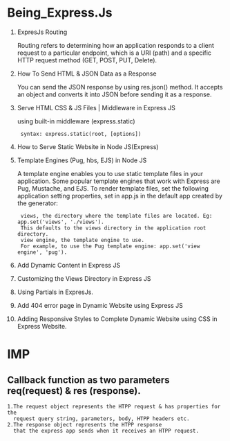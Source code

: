 # Being_Express.Js


1. ExpresJs Routing

	Routing refers to determining how an application responds to a client request to a particular endpoint,
	which is a URI (path) and a specific HTTP request method (GET, POST, PUT, Delete).
	
2. 	How To Send HTML & JSON Data as a Response

	You can send the JSON response by using res.json() method. It accepts an object and converts it into JSON before sending it as a response.
	
3. Serve HTML CSS & JS Files | Middleware in Express JS
	
	using built-in middleware (express.static)
		
		syntax: express.static(root, [options])
		
4. How to Serve Static Website in Node JS(Express)

5. Template Engines (Pug, hbs, EJS) in Node JS
	
	A template engine enables you to use static template files in your application.
	Some popular template engines that work with Express are Pug, Mustache, and EJS.
	To render template files, set the following application setting properties, set in app.js in the default app created by the generator:

		views, the directory where the template files are located. Eg: app.set('views', './views').
		This defaults to the views directory in the application root directory.
		view engine, the template engine to use.
		For example, to use the Pug template engine: app.set('view engine', 'pug').

6. Add Dynamic Content in Express JS

7. Customizing the Views Directory in Express JS

8. Using Partials in ExpresJs.

9. Add 404 error page in Dynamic Website using Express JS

10. Adding Responsive Styles to Complete Dynamic Website using CSS in Express Website.



# IMP

## Callback function as two parameters req(request) & res (response).
	1.The request object represents the HTPP request & has properties for the
	  request query string, parameters, body, HTPP headers etc.
	2.The response object represents the HTPP response
	  that the express app sends when it receives an HTPP request.
		
